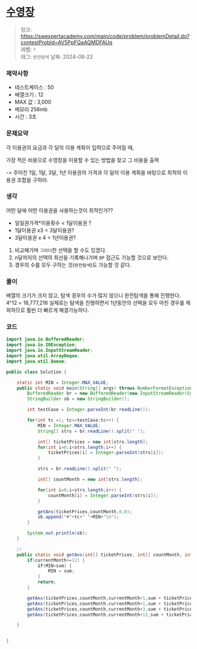 # [수영장](https://swexpertacademy.com/main/code/problem/problemDetail.do?contestProbId=AV5PpFQaAQMDFAUq)

> 링크: <https://swexpertacademy.com/main/code/problem/problemDetail.do?contestProbId=AV5PpFQaAQMDFAUq>  
> 레벨: `?`  
> 태그: `완전탐색`
> 날짜: 2024-08-22

### 제약사항

- 테스트케이스 : 50
- 배열크기 : 12
- MAX 값 : 3,000
- 메모리 256mb
- 시간 : 3초

### 문제요약

각 이용권의 요금과 각 달의 이용 계획이 입력으로 주어질 때,

가장 적은 비용으로 수영장을 이용할 수 있는 방법을 찾고 그 비용을 출력

-> 주어진 1일, 1달, 3달, 1년 이용권의 가격과 각 달의 이용 계획을 바탕으로 최적의 이용권 조합을 구하라.

### 생각

어떤 달에 어떤 이용권을 사용하는것이 최적인가??

- 일일권가격\*이용횟수 < 1달이용권 ?
- 1달이용권 x3 < 3달이용권?
- 3달이용권 x 4 < 1년이용권?


1. 비교해가며 `그리디`한 선택을 할 수도 있겠다.
2. n달까지의 선택의 최선을 기록해나가며 `DP` 접근도 가능할 것으로 보인다.
3. 경우의 수를 모두 구하는 것(`완전탐색`)도 가능할 것 같다.

### 풀이

배열의 크기가 크지 않고, 탐색 경우의 수가 많지 않으니 완전탐색을 통해 진행한다.
4^12 = 16,777,216
실제로는 탐색을 진행하면서 1년동안의 선택을 모두 마친 경우를 제외하므로 훨씬 더 빠르게 해결가능하다.

### 코드

```java
import java.io.BufferedReader;
import java.io.IOException;
import java.io.InputStreamReader;
import java.util.ArrayDeque;
import java.util.Queue;

public class Solution {

	static int MIN = Integer.MAX_VALUE;
	public static void main(String[] args) throws NumberFormatException, IOException {
		BufferedReader br = new BufferedReader(new InputStreamReader(System.in));
		StringBuilder sb = new StringBuilder();

		int testCase = Integer.parseInt(br.readLine());

		for(int tc =1; tc<=testCase;tc++) {
			MIN = Integer.MAX_VALUE;
			String[] strs = br.readLine().split(" ");

			int[] ticketPrices = new int[strs.length];
			for(int i=0;i<strs.length;i++) {
				ticketPrices[i] = Integer.parseInt(strs[i]);
			}

			strs = br.readLine().split(" ");

			int[] countMonth = new int[strs.length];

			for(int i=0;i<strs.length;i++) {
				countMonth[i] = Integer.parseInt(strs[i]);
			}

			getAns(ticketPrices,countMonth,0,0);
			sb.append("#"+tc+" "+MIN+"\n");
		}

		System.out.println(sb);
	}

	//
	public static void getAns(int[] ticketPrices, int[] countMonth, int currentMonth, int sum) {
		if(currentMonth>=12) {
			if(MIN>sum) {
				MIN = sum;
			}
			return;
		}

		getAns(ticketPrices,countMonth,currentMonth+1,sum + ticketPrices[0] * countMonth[currentMonth]);
		getAns(ticketPrices,countMonth,currentMonth+1,sum + ticketPrices[1]);
		getAns(ticketPrices,countMonth,currentMonth+3,sum + ticketPrices[2]);
		getAns(ticketPrices,countMonth,currentMonth+12,sum + ticketPrices[3]);

	}


}
```
